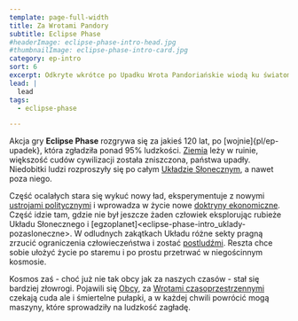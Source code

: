 ```yaml
---
template: page-full-width
title: Za Wrotami Pandory
subtitle: Eclipse Phase
#headerImage: eclipse-phase-intro-head.jpg
#thumbnailImage: eclipse-phase-intro-card.jpg
category: ep-intro
sort: 6
excerpt: Odkryte wkrótce po Upadku Wrota Pandoriańskie wiodą ku światom poza Układem Słonecznym
lead: |
  lead
tags:
  - eclipse-phase

---
```

Akcja gry **Eclipse Phase** rozgrywa się za jakieś 120 lat, po [wojnie]{pl/ep-upadek}, która zgładziła ponad 95% ludzkości. [Ziemia](Ziemia.md) leży w ruinie, większość cudów cywilizacji została zniszczona, państwa upadły. Niedobitki ludzi rozproszyły się po całym [Układzie Słonecznym](Atlas.md"), a nawet poza niego.

Część ocalałych stara się wykuć nowy ład, eksperymentuje z nowymi [ustrojami politycznymi](Encyklopedia/Bloki-polityczne.md) i wprowadza w życie nowe [doktryny ekonomiczne](Encyklopedia/Ekonomie.md). Część idzie tam, gdzie nie był jeszcze żaden człowiek eksplorując rubieże Układu Słonecznego i [egzoplanet]<eclipse-phase-intro_uklady-pozasloneczne>. W odludnych zakątkach Układu różne sekty pragną zrzucić ograniczenia człowieczeństwa i zostać [postludźmi](Encyklopedia/Postludzie.md). Reszta chce sobie ułożyć życie po staremu i po prostu przetrwać w niegościnnym kosmosie.

Kosmos zaś - choć już nie tak obcy jak za naszych czasów - stał się bardziej złowrogi. Pojawili się [Obcy](Encyklopedia/Faktorzy.md), za [Wrotami czasoprzestrzennymi](Encyklopedia/Wrota-pandoriańskie) czekają cuda ale i śmiertelne pułapki, a w każdej chwili powrócić mogą maszyny, które sprowadziły na ludzkość zagładę.
